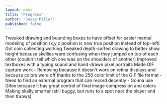 ```yaml
---
layout: post
title: "Progress"
author: "Jesse Millar"
published: false
---
```


Tweaked drawing and bounding boxes to have offset for easier mental modeling of position (x,y,z position is now true position instead of top-left)
Got coin collecting working
Tweaked depth-sorted drawing to better show height because skellies were confusing when they jumped on top of each other (couldn't tell which one was on the shoulders of another)
Improved textboxes with a typing sound and hand-drawn pixel portraits
Made GIF capture work
	- Removing because it doesn't work on retina displays and because colors were off thanks to the 256 color limit of the GIF file format
	- Need to find an external program that can record decently
		- Gonna use Gifox because it has great control of final image compression and colors
Making skelly smarter (still buggy, but runs to a spot near the player and then throws)
